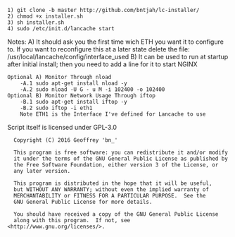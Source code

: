     1) git clone -b master http://github.com/bntjah/lc-installer/
	2) chmod +x installer.sh
	3) sh installer.sh
	4) sudo /etc/init.d/lancache start
	
Notes:
	A) It should ask you the first time wich ETH you want it to configure to.
		If you want to reconfigure this at a later state delete the file: /usr/local/lancache/config/interface_used
	B) It can be used to run at startup after initial install; then you need to add a line for it to start NGINX


	

	Optional A) Monitor Through nload
		-A.1 sudo apt-get install nload -y
		-A.2 sudo nload -U G - u M -i 102400 -o 102400
	Optional B) Monitor Network Usage Through iftop
		-B.1 sudo apt-get install iftop -y
		-B.2 sudo iftop -i eth1
		Note ETH1 is the Interface I've defined for Lancache to use
		


  Script itself is licensed under GPL-3.0

      Copyright (C) 2016 Geoffrey 'bn_'

      This program is free software: you can redistribute it and/or modify
      it under the terms of the GNU General Public License as published by
      the Free Software Foundation, either version 3 of the License, or
      any later version.

      This program is distributed in the hope that it will be useful,
      but WITHOUT ANY WARRANTY; without even the implied warranty of
      MERCHANTABILITY or FITNESS FOR A PARTICULAR PURPOSE.  See the
      GNU General Public License for more details.
      
      You should have received a copy of the GNU General Public License
      along with this program.  If not, see <http://www.gnu.org/licenses/>.

